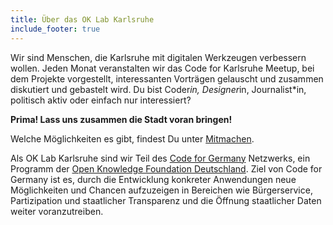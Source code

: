 ```yaml
---
title: Über das OK Lab Karlsruhe
include_footer: true
---
```


Wir sind Menschen, die Karlsruhe mit digitalen Werkzeugen verbessern wollen. 
Jeden Monat veranstalten wir das Code for Karlsruhe Meetup, bei dem Projekte vorgestellt, 
interessanten Vorträgen gelauscht und zusammen diskutiert und gebastelt wird. 
Du bist Coder*in, Designer*in, Journalist*in, politisch aktiv oder einfach nur interessiert? 

**Prima! Lass uns zusammen die Stadt voran bringen!**

Welche Möglichkeiten es gibt, findest Du unter [Mitmachen](/mitmachen).

Als OK Lab Karlsruhe sind wir Teil des [Code for Germany](https://codefor.de) Netzwerks, 
ein Programm der [Open Knowledge Foundation Deutschland](http://okfn.de/). Ziel von Code for Germany ist es, durch die Entwicklung konkreter Anwendungen neue Möglichkeiten und Chancen aufzuzeigen in Bereichen wie
Bürgerservice, Partizipation und staatlicher Transparenz und
die Öffnung staatlicher Daten weiter voranzutreiben. 


